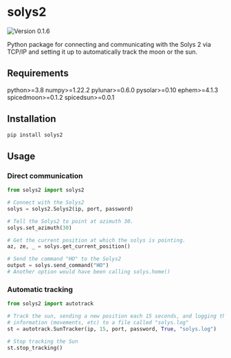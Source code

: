 # solys2

![Version 0.1.6](https://img.shields.io/badge/version-0.1.6-informational)

Python package for connecting and communicating with the Solys 2 via TCP/IP
and setting it up to automatically track the moon or the sun.

## Requirements

python>=3.8
numpy>=1.22.2
pylunar>=0.6.0
pysolar>=0.10
ephem>=4.1.3
spicedmoon>=0.1.2
spicedsun>=0.0.1

## Installation

```sh
pip install solys2
```

## Usage

### Direct communication

```python
from solys2 import solys2

# Connect with the Solys2
solys = solys2.Solys2(ip, port, password)

# Tell the Solys2 to point at azimuth 30.
solys.set_azimuth(30)

# Get the current position at which the solys is pointing.
az, ze, _ = solys.get_current_position()

# Send the command "HO" to the Solys2
output = solys.send_command("HO")
# Another option would have been calling solys.home()
```

### Automatic tracking

```python
from solys2 import autotrack

# Track the sun, sending a new position each 15 seconds, and logging the
# information (movements, etc) to a file called "solys.log"
st = autotrack.SunTracker(ip, 15, port, password, True, "solys.log")

# Stop tracking the Sun
st.stop_tracking()
```
